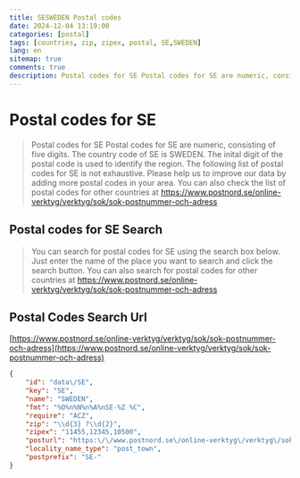 ```yaml
---
title: SESWEDEN Postal codes 
date: 2024-12-04 13:19:00
categories: [postal]
tags: [countries, zip, zipex, postal, SE,SWEDEN]
lang: en
sitemap: true
comments: true
description: Postal codes for SE Postal codes for SE are numeric, consisting of five digits. The country code of SE is SWEDEN. The inital digit of the postal code is used to identify the region. The following list of postal codes for SE is not exhaustive. Please help us to improve our data by adding more postal codes in your area. You can also check the list of postal codes for other countries at https://www.postnord.se/online-verktyg/verktyg/sok/sok-postnummer-och-adress
---
```


# Postal codes for SE
> Postal codes for SE Postal codes for SE are numeric, consisting of five digits. The country code of SE is SWEDEN. The inital digit of the postal code is used to identify the region. The following list of postal codes for SE is not exhaustive. Please help us to improve our data by adding more postal codes in your area. You can also check the list of postal codes for other countries at https://www.postnord.se/online-verktyg/verktyg/sok/sok-postnummer-och-adress

## Postal codes for SE Search 
> You can search for postal codes for SE using the search box below. Just enter the name of the place you want to search and click the search button. You can also search for postal codes for other countries at https://www.postnord.se/online-verktyg/verktyg/sok/sok-postnummer-och-adress

## Postal Codes Search Url

[https://www.postnord.se/online-verktyg/verktyg/sok/sok-postnummer-och-adress](https://www.postnord.se/online-verktyg/verktyg/sok/sok-postnummer-och-adress)
```json
{
    "id": "data\/SE",
    "key": "SE",
    "name": "SWEDEN",
    "fmt": "%O%n%N%n%A%nSE-%Z %C",
    "require": "ACZ",
    "zip": "\\d{3} ?\\d{2}",
    "zipex": "11455,12345,10500",
    "posturl": "https:\/\/www.postnord.se\/online-verktyg\/verktyg\/sok\/sok-postnummer-och-adress",
    "locality_name_type": "post_town",
    "postprefix": "SE-"
}
```

